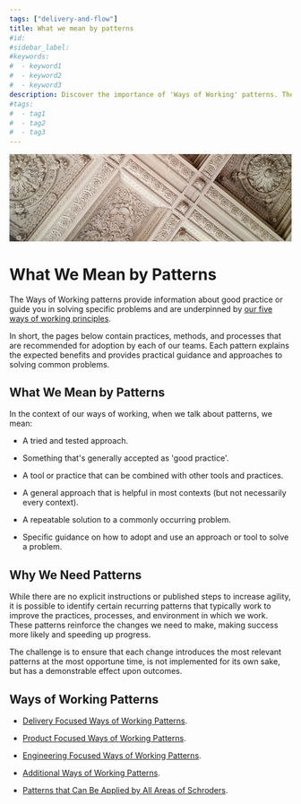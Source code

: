 ```yaml
---
tags: ["delivery-and-flow"]
title: What we mean by patterns
#id:
#sidebar_label:
#keywords:
#  - keyword1
#  - keyword2
#  - keyword3
description: Discover the importance of 'Ways of Working' patterns. These patterns serve as practical, repeatable solutions to improve team practices and processes. Categorized into mandatory, highly recommended, and recommended, they guide teams in enhancing productivity and problem-solving across various domains like delivery, product, and engineering.
#tags:
#  - tag1
#  - tag2
#  - tag3
---
```



![Pattern Image](What%20we%20mean%20by%20patterns_media/media/image1.jpeg)

# What We Mean by Patterns

The Ways of Working patterns provide information about good practice or guide you in solving specific problems and are underpinned by [our five ways of working principles](https://schroders365eur.sharepoint.com/sites/myschroders/content/Pages/CorporatePages/cA5DcI8h54ye17yXUNla6w/de10612a-0346-4267-83ec-cafb3e8a88d7.aspx).



In short, the pages below contain practices, methods, and processes that are recommended for adoption by each of our teams. Each pattern explains the expected benefits and provides practical guidance and approaches to solving common problems.

## What We Mean by Patterns

In the context of our ways of working, when we talk about patterns, we mean:

- A tried and tested approach.

- Something that's generally accepted as 'good practice'.

- A tool or practice that can be combined with other tools and practices.

- A general approach that is helpful in most contexts (but not necessarily every context).

- A repeatable solution to a commonly occurring problem.

- Specific guidance on how to adopt and use an approach or tool to solve a problem.

## Why We Need Patterns

While there are no explicit instructions or published steps to increase agility, it is possible to identify certain recurring patterns that typically work to improve the practices, processes, and environment in which we work. These patterns reinforce the changes we need to make, making success more likely and speeding up progress.

The challenge is to ensure that each change introduces the most relevant patterns at the most opportune time, is not implemented for its own sake, but has a demonstrable effect upon outcomes.

## Ways of Working Patterns

- [Delivery Focused Ways of Working Patterns](https://schroders365eur.sharepoint.com/sites/myschroders/content/Pages/CorporatePages/XeHDBpKDVFziBxivUrK0A/081348aa-e904-42c6-b435-5a9fa7f65acf.aspx).

- [Product Focused Ways of Working Patterns](https://schroders365eur.sharepoint.com/sites/myschroders/content/Pages/CorporatePages/XeHDBpKDVFziBxivUrK0A/357c5c6c-9fec-443d-a57d-e2d5e2040832.aspx).

- [Engineering Focused Ways of Working Patterns](https://schroders365eur.sharepoint.com/sites/myschroders/content/Pages/CorporatePages/XeHDBpKDVFziBxivUrK0A/ea78fa5b-2bef-4aee-aec4-3a822703e18f.aspx).

- [Additional Ways of Working Patterns](https://schroders365eur.sharepoint.com/sites/myschroders/content/Pages/CorporatePages/XeHDBpKDVFziBxivUrK0A/830dd201-b7c9-42ca-b055-a1875f17a1ab.aspx).

- [Patterns that Can Be Applied by All Areas of Schroders](https://schroders365eur.sharepoint.com/sites/myschroders/content/Pages/CorporatePages/XeHDBpKDVFziBxivUrK0A/06afb4d0-7932-41e3-9c51-a2c228ed3a94.aspx).




